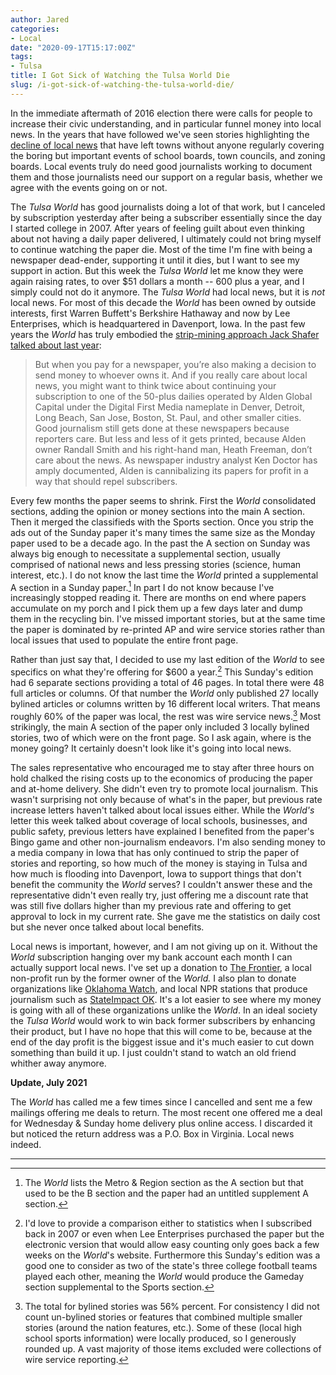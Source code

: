 ```yaml
---
author: Jared
categories:
- Local
date: "2020-09-17T15:17:00Z"
tags:
- Tulsa
title: I Got Sick of Watching the Tulsa World Die
slug: /i-got-sick-of-watching-the-tulsa-world-die/
---
```

In the immediate aftermath of 2016 election there were calls for people to increase their civic understanding, and in particular funnel money into local news. In the years that have followed we've seen stories highlighting the [decline of local news](https://www.nytimes.com/2020/07/10/us/alden-global-capital-pottstown-mercury.html) that have left towns without anyone regularly covering the boring but important events of school boards, town councils, and zoning boards. Local events truly do need good journalists working to document them and those journalists need our support on a regular basis, whether we agree with the events going on or not.

The *Tulsa World* has good journalists doing a lot of that work, but I canceled by subscription yesterday after being a subscriber essentially since the day I started college in 2007. After years of feeling guilt about even thinking about not having a daily paper delivered, I ultimately could not bring myself to continue watching the paper die. Most of the time I'm fine with being a newspaper dead-ender, supporting it until it dies, but I want to see my support in action. But this week the *Tulsa World* let me know they were again raising rates, to over \$51 dollars a month -- 600 plus a year, and I simply could not do it anymore. The *Tulsa World* had local news, but it is *not* local news. For most of this decade the *World* has been owned by outside interests, first Warren Buffett's Berkshire Hathaway and now by Lee Enterprises, which is headquartered in Davenport, Iowa. In the past few years the *World* has truly embodied the [strip-mining approach Jack Shafer talked about last year](https://www.politico.com/news/magazine/2019/11/26/journalism-you-should-cancel-newspaper-073850):

> But when you pay for a newspaper, you’re also making a decision to send money to whoever owns it. And if you really care about local news, you might want to think twice about continuing your subscription to one of the 50-plus dailies operated by Alden Global Capital under the Digital First Media nameplate in Denver, Detroit, Long Beach, San Jose, Boston, St. Paul, and other smaller cities. Good journalism still gets done at these newspapers because reporters care. But less and less of it gets printed, because Alden owner Randall Smith and his right-hand man, Heath Freeman, don’t care about the news. As newspaper industry analyst Ken Doctor has amply documented, Alden is cannibalizing its papers for profit in a way that should repel subscribers.

Every few months the paper seems to shrink. First the *World* consolidated sections, adding the opinion or money sections into the main A section. Then it merged the classifieds with the Sports section. Once you strip the ads out of the Sunday paper it's many times the same size as the Monday paper used to be a decade ago. In the past the A section on Sunday was always big enough to necessitate a supplemental section, usually comprised of national news and less pressing stories (science, human interest, etc.). I do not know the last time the *World* printed a supplemental A section in a Sunday paper.[^1] In part I do not know because I've increasingly stopped reading it. There are months on end where papers accumulate on my porch and I pick them up a few days later and dump them in the recycling bin. I've missed important stories, but at the same time the paper is dominated by re-printed AP and wire service stories rather than local issues that used to populate the entire front page.

Rather than just say that, I decided to use my last edition of the *World* to see specifics on what they're offering for \$600 a year.[^2] This Sunday's edition had 6 separate sections providing a total of 46 pages. In total there were 48 full articles or columns. Of that number the *World* only published 27 locally bylined articles or columns written by 16 different local writers. That means roughly 60% of the paper was local, the rest was wire service news.[^3] Most strikingly, the main A section of the paper only included 3 locally bylined stories, two of which were on the front page. So I ask again, where is the money going? It certainly doesn't look like it's going into local news.

The sales representative who encouraged me to stay after three hours on hold chalked the rising costs up to the economics of producing the paper and at-home delivery. She didn't even try to promote local journalism. This wasn't surprising not only because of what's in the paper, but previous rate increase letters haven't talked about local issues either. While the *World's* letter this week talked about coverage of local schools, businesses, and public safety, previous letters have explained I benefited from the paper's Bingo game and other non-journalism endeavors. I'm also sending money to a media company in Iowa that has only continued to strip the paper of stories and reporting, so how much of the money is staying in Tulsa and how much is flooding into Davenport, Iowa to support things that don't benefit the community the *World* serves? I couldn't answer these and the representative didn't even really try, just offering me a discount rate that was still five dollars higher than my previous rate and offering to get approval to lock in my current rate. She gave me the statistics on daily cost but she never once talked about local benefits.

Local news is important, however, and I am not giving up on it. Without the *World* subscription hanging over my bank account each month I can actually support local news. I've set up a donation to [The Frontier](https://www.readfrontier.org/), a local non-profit run by the former owner of the *World.* I also plan to donate organizations like [Oklahoma Watch](https://oklahomawatch.org/), and local NPR stations that produce journalism such as [StateImpact OK](https://stateimpact.npr.org/oklahoma/). It's a lot easier to see where my money is going with all of these organizations unlike the *World*. In an ideal society the *Tulsa World* would work to win back former subscribers by enhancing their product, but I have no hope that this will come to be, because at the end of the day profit is the biggest issue and it's much easier to cut down something than build it up. I just couldn't stand to watch an old friend whither away anymore.

**Update, July 2021**

The *World* has called me a few times since I cancelled and sent me a few mailings offering me deals to return. The most recent one offered me a deal for Wednesday &amp; Sunday home delivery plus online access. I discarded it but noticed the return address was a P.O. Box in Virginia. Local news indeed.

---
[^1]: The *World* lists the Metro &amp; Region section as the A section but that used to be the B section and the paper had an untitled supplement A section.
[^2]: I'd love to provide a comparison either to statistics when I subscribed back in 2007 or even when Lee Enterprises purchased the paper but the electronic version that would allow easy counting only goes back a few weeks on the *World*'s website. Furthermore this Sunday's edition was a good one to consider as two of the state's three college football teams played each other, meaning the *World* would produce the Gameday section supplemental to the Sports section.
[^3]: The total for bylined stories was 56% percent. For consistency I did not count un-bylined stories or features that combined multiple smaller stories (around the nation features, etc.). Some of these (local high school sports information) were locally produced, so I generously rounded up. A vast majority of those items excluded were collections of wire service reporting.
